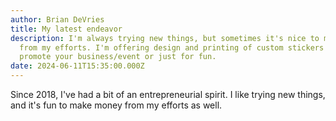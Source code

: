 ```yaml
---
author: Brian DeVries
title: My latest endeavor
description: I'm always trying new things, but sometimes it's nice to make money
  from my efforts. I'm offering design and printing of custom stickers to
  promote your business/event or just for fun.
date: 2024-06-11T15:35:00.000Z
---
```

Since 2018, I've had a bit of an entrepreneurial spirit. I like trying new things, and it's fun to make money from my efforts as well.
